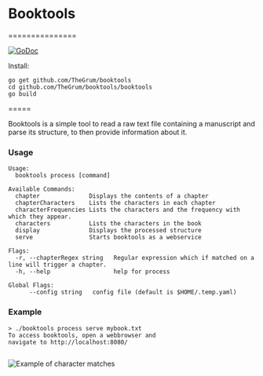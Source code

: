 #  Booktools  #
===============

[![GoDoc](https://godoc.org/github.com/TheGrum/booktools?status.svg)](https://godoc.org/github.com/TheGrum/booktools)

Install:
```
go get github.com/TheGrum/booktools
cd github.com/TheGrum/booktools/booktools
go build
```

=====

Booktools is a simple tool to read a raw text file containing a manuscript 
and parse its structure, to then provide information about it.

### Usage

```
Usage:
  booktools process [command]

Available Commands:
  chapter              Displays the contents of a chapter
  chapterCharacters    Lists the characters in each chapter
  characterFrequencies Lists the characters and the frequency with which they appear.
  characters           Lists the characters in the book
  display              Displays the processed structure
  serve                Starts booktools as a webservice

Flags:
  -r, --chapterRegex string   Regular expression which if matched on a line will trigger a chapter.
  -h, --help                  help for process

Global Flags:
      --config string   config file (default is $HOME/.temp.yaml)
```

### Example

```
> ./booktools process serve mybook.txt
To access booktools, open a webbrowser and
navigate to http://localhost:8080/


```

![Example of character matches](http://drive.google.com/uc?id=1ZamoAaztjehdJF5uv2YPkgTD4_Eqyd4I)
